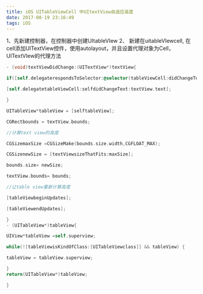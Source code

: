 ```yaml
---
title: iOS UITableViewCell 中UItextView自适应高度
date: 2017-08-19 23:16:49
tags: iOS
---
```


1、先新建控制器，在控制器中创建UItableVIew
2、 新建在uitableVIewcell, 在cell添加UITextView控件，使用autolayout，并且设置代理对象为Cell，UITextVIew的代理方法

```objective-c
- (void)textViewDidChange:(UITextView*)textView{

if([self.delegaterespondsToSelector:@selector(tableViewCell:didChangeText:)]) {

[self.delegatetableViewCell:selfdidChangeText:textView.text];

}
```

```objective-c
UITableView*tableView = [selftableView];

CGRectbounds = textView.bounds;

//计算text view的高度

CGSizemaxSize =CGSizeMake(bounds.size.width,CGFLOAT_MAX);

CGSizenewSize = [textViewsizeThatFits:maxSize];

bounds.size= newSize;

textView.bounds= bounds;

//让table view重新计算高度

[tableViewbeginUpdates];

[tableViewendUpdates];

}
- (UITableView*)tableView{

UIView*tableView =self.superview;

while(![tableViewisKindOfClass:[UITableViewclass]] && tableView) {

tableView = tableView.superview;

}
return(UITableView*)tableView;

}
```

